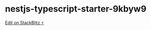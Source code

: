 # nestjs-typescript-starter-9kbyw9

[Edit on StackBlitz ⚡️](https://stackblitz.com/edit/nestjs-typescript-starter-9kbyw9)